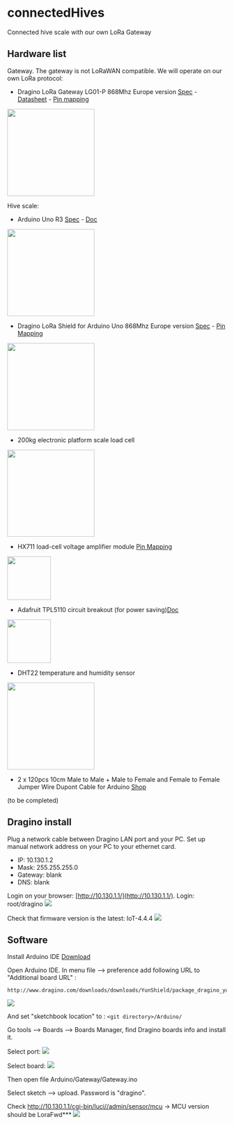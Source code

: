# connectedHives
Connected hive scale with our own LoRa Gateway

Hardware list
--------------------

Gateway. The gateway is not LoRaWAN compatible. We will operate on our own LoRa protocol:
* Dragino LoRa Gateway LG01-P  868Mhz Europe version [Spec](https://www.dragino.com/products/lora-lorawan-gateway/item/117-lg01-p.html) - [Datasheet](https://raw.github.com/luigi1809/connectedHives/master/doc/Datasheet_LG01.pdf) - [Pin mapping](https://raw.github.com/luigi1809/connectedHives/master/img/LoRa_Shield_Pin_Mapping.png)

<img src="https://raw.github.com/luigi1809/connectedHives/master/img/gateway.jpg" width="200">

Hive scale:
* Arduino Uno R3 [Spec](https://store.arduino.cc/arduino-uno-rev3) - 
 [Doc](https://raw.github.com/luigi1809/connectedHives/master/doc/LG01_LoRa_Gateway_User_Manual.pdf)
 
 <img src="https://raw.github.com/luigi1809/connectedHives/master/img/arduino.jpg" width="200">
 
* Dragino LoRa Shield for Arduino Uno 868Mhz Europe version [Spec](https://www.dragino.com/products/lora/item/102-lora-shield.html) - [Pin Mapping](https://raw.github.com/luigi1809/connectedHives/master/img/LoRa_Shield_Pin_Mapping.png)

<img src="https://raw.github.com/luigi1809/connectedHives/master/img/shield.png" width="200">

* 200kg electronic platform scale load cell

<img src="https://raw.github.com/luigi1809/connectedHives/master/img/load-weight-sensor.jpg" width="200">

* HX711 load-cell voltage amplifier module [Pin Mapping](https://raw.github.com/luigi1809/connectedHives/master/img/hx711.jpg)

<img src="https://raw.github.com/luigi1809/connectedHives/master/img/hx711-card.jpg" width="100">

* Adafruit TPL5110 circuit breakout (for power saving)[Doc](https://raw.github.com/luigi1809/connectedHives/master/doc/adafruit-tpl5110-power-timer-breakout.pdf)

<img src="https://raw.github.com/luigi1809/connectedHives/master/img/tpl5110.jpg" width="100">

* DHT22 temperature and humidity sensor

<img src="https://raw.github.com/luigi1809/connectedHives/master/img/dht22.jpg" width="200">


* 2 x 120pcs 10cm Male to Male + Male to Female and Female to Female Jumper Wire Dupont Cable for Arduino [Shop](https://www.aliexpress.com/item/32829927834.html?spm=a2g0s.9042311.0.0.27426c37Ii2tKg)

(to be completed)

Dragino install
--------------------
Plug a network cable between Dragino LAN port and your PC.
Set up manual network address on your PC to your ethernet card.
* IP: 10.130.1.2
* Mask: 255.255.255.0
* Gateway: blank
* DNS: blank

Login on your browser: [http://10.130.1.1/](http://10.130.1.1/). Login: root/dragino
![](https://raw.github.com/luigi1809/connectedHives/master/img/dragino-lg01-p-login.png)

Check that firmware version is the latest: IoT-4.4.4
![](https://raw.github.com/luigi1809/connectedHives/master/img/dragino-lg01-p-firware-version.png)


Software
--------------------
Install Arduino IDE [Download](https://www.arduino.cc/en/Main/Software#)

Open Arduino IDE. In menu file --> preference add following URL to "Additional board URL" :
```
http://www.dragino.com/downloads/downloads/YunShield/package_dragino_yun_test_index.json
```

![](https://raw.github.com/luigi1809/connectedHives/master/img/IDE-prefs.png)

And set "sketchbook location" to : ```<git directory>/Arduino/```

Go tools --> Boards --> Boards Manager, find Dragino boards info and install it.

Select port:
![](https://raw.github.com/luigi1809/connectedHives/master/img/Arduino-IDE-select-module.png)

Select board:
![](https://raw.github.com/luigi1809/connectedHives/master/img/Arduino-IDE-select-board.png)

Then open file Arduino/Gateway/Gateway.ino

Select sketch --> upload. Password is "dragino".

Check http://10.130.1.1/cgi-bin/luci//admin/sensor/mcu -> MCU version should be LoraFwd***
![](https://raw.github.com/luigi1809/connectedHives/master/img/mcu-version.png)


